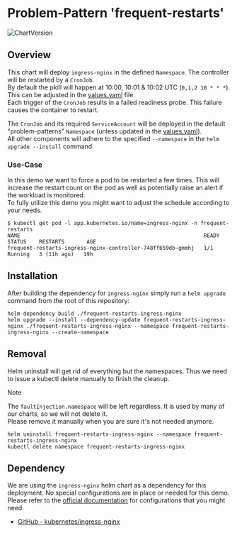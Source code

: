 # Problem-Pattern 'frequent-restarts'
![ChartVersion](https://img.shields.io/badge/ChartVersion-1.2.0-informational?style=flat)

## Overview
This chart will deploy `ingress-nginx` in the defined `Namespace`. The controller will be restarted by a `CronJob`.\
By default the pkill will happen at 10:00, 10:01 & 10:02 UTC (`0,1,2 10 * * *`). This can be adjusted in the [values.yaml](values.yaml) file.\
Each trigger of the `CronJob` results in a failed readiness probe. This failure causes the container to restart.

The `CronJob` and its required `ServiceAccount` will be deployed in the default "problem-patterns" `Namespace` (unless updated in the [values.yaml](values.yaml)).\
All other components will adhere to the specified `--namespace` in the `helm upgrade --install` command.

### Use-Case
In this demo we want to force a pod to be restarted a few times. This will increase the restart count on the pod as well as potentially raise an alert if the workload is monitored.\
To fully utilize this demo you might want to adjust the schedule according to your needs. 
```shell
$ kubectl get pod -l app.kubernetes.io/name=ingress-nginx -n frequent-restarts
NAME                                                          READY   STATUS    RESTARTS       AGE
frequent-restarts-ingress-nginx-controller-748ff659db-gmmhj   1/1     Running   3 (11h ago)   19h
```

## Installation
After building the dependency for `ingress-nginx` simply run a `helm upgrade` command from the root of this repository:
```shell
helm dependency build ./frequent-restarts-ingress-nginx
helm upgrade --install --dependency-update frequent-restarts-ingress-nginx ./frequent-restarts-ingress-nginx --namespace frequent-restarts-ingress-nginx --create-namespace
```

## Removal
Helm uninstall will get rid of everything but the namespaces. Thus we need to issue a kubectl delete manually to finish the cleanup.
> [!NOTE]  
> The `faultInjection.namespace` will be left regardless. It is used by many of our charts, so we will not delete it.\
> Please remove it manually when you are sure it's not needed anymore. 
```shell
helm uninstall frequent-restarts-ingress-nginx --namespace frequent-restarts-ingress-nginx
kubectl delete namespace frequent-restarts-ingress-nginx
```

## Dependency
We are using the `ingress-nginx` helm chart as a dependency for this deployment. No special configurations are in place or needed for this demo.\
Please refer to the [official documentation](https://kubernetes.github.io/ingress-nginx/user-guide/nginx-configuration/) for configurations that you might need. 

- [GitHub - kubernetes/ingress-nginx](https://github.com/kubernetes/ingress-nginx)